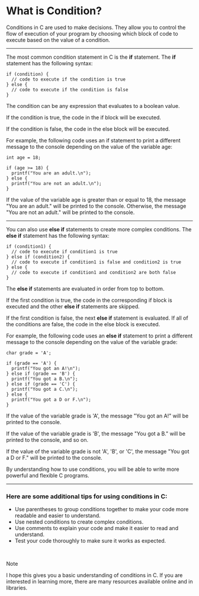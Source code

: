 # What is Condition?

Conditions in C are used to make decisions. They allow you to control the flow of execution of your program by choosing 
which block of code to execute based on the value of a condition.

----
The most common condition statement in C is the **if** statement. The **if** statement has the following syntax:
```
if (condition) {
  // code to execute if the condition is true
} else {
  // code to execute if the condition is false
}
```

The condition can be any expression that evaluates to a boolean value. 

If the condition is true, the code in the if block will be executed. 

If the condition is false, the code in the else block will be executed.

For example, the following code uses an if statement to print a different message to the console depending on the value of the variable age:
```
int age = 18;

if (age >= 18) {
  printf("You are an adult.\n");
} else {
  printf("You are not an adult.\n");
}
```

If the value of the variable age is greater than or equal to 18, the message "You are an adult." will be printed to the console. 
Otherwise, the message "You are not an adult." will be printed to the console.

----
You can also use **else if** statements to create more complex conditions. The **else if** statement has the following syntax:
```
if (condition1) {
  // code to execute if condition1 is true
} else if (condition2) {
  // code to execute if condition1 is false and condition2 is true
} else {
  // code to execute if condition1 and condition2 are both false
}
```

The **else if** statements are evaluated in order from top to bottom. 

If the first condition is true, the code in the corresponding if block is executed and the other **else if** statements are skipped. 

If the first condition is false, the next **else if** statement is evaluated. If all of the conditions are false, the code in the else block is executed.

For example, the following code uses an **else if** statement to print a different message to the console depending on the value of the variable grade:
```
char grade = 'A';

if (grade == 'A') {
  printf("You got an A!\n");
} else if (grade == 'B') {
  printf("You got a B.\n");
} else if (grade == 'C') {
  printf("You got a C.\n");
} else {
  printf("You got a D or F.\n");
}
```

If the value of the variable grade is 'A', the message "You got an A!" will be printed to the console. 

If the value of the variable grade is 'B', the message "You got a B." will be printed to the console, and so on. 

If the value of the variable grade is not 'A', 'B', or 'C', the message "You got a D or F." will be printed to the console.

By understanding how to use conditions, you will be able to write more powerful and flexible C programs.

-----
### Here are some additional tips for using conditions in C:

- Use parentheses to group conditions together to make your code more readable and easier to understand.
- Use nested conditions to create complex conditions.
- Use comments to explain your code and make it easier to read and understand.
- Test your code thoroughly to make sure it works as expected.

<br>

> [!NOTE]
> I hope this gives you a basic understanding of conditions in C. If you are interested in learning more, there are many resources available online and in libraries.
